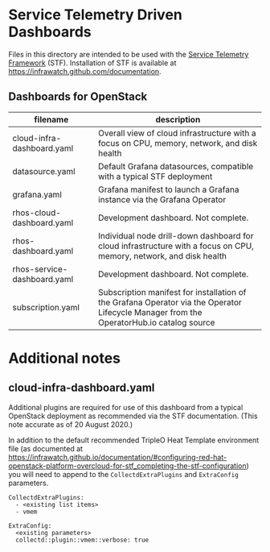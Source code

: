 # Service Telemetry Driven Dashboards

Files in this directory are intended to be used with the [Service Telemetry
Framework](https://github.com/infrawatch) (STF). Installation of STF is
available at https://infrawatch.github.com/documentation.

## Dashboards for OpenStack

| filename                      | description                                                                                                                                 |
| ----------------------------- | ------------------------------------------------------------------------------------------------------------------------------------------- |
| cloud-infra-dashboard.yaml    | Overall view of cloud infrastructure with a focus on CPU, memory, network, and disk health                                                  |
| datasource.yaml               | Default Grafana datasources, compatible with a typical STF deployment                                                                       |
| grafana.yaml                  | Grafana manifest to launch a Grafana instance via the Grafana Operator                                                                      |
| rhos-cloud-dashboard.yaml     | Development dashboard. Not complete.                                                                                                        |
| rhos-dashboard.yaml           | Individual node drill-down dashboard for cloud infrastructure with a focus on CPU, memory, network, and disk health                         |
| rhos-service-dashboard.yaml   | Development dashboard. Not complete.                                                                                                        |
| subscription.yaml             | Subscription manifest for installation of the Grafana Operator via the Operator Lifecycle Manager from the OperatorHub.io catalog source    |

# Additional notes

## cloud-infra-dashboard.yaml

Additional plugins are required for use of this dashboard from a typical
OpenStack deployment as recommended via the STF documentation. (This note
accurate as of 20 August 2020.)

In addition to the default recommended TripleO Heat Template environment file
(as documented at https://infrawatch.github.io/documentation/#configuring-red-hat-openstack-platform-overcloud-for-stf_completing-the-stf-configuration)
you will need to append to the `CollectdExtraPlugins` and `ExtraConfig`
parameters.

```
CollectdExtraPlugins:
  - <existing list items>
  - vmem

ExtraConfig:
  <existing parameters>
  collectd::plugin::vmem::verbose: true
```
